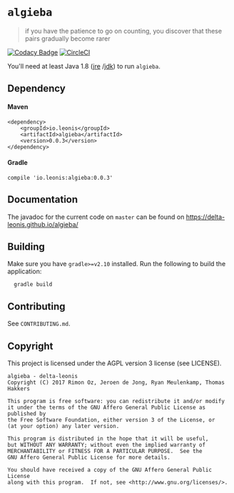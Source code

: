 # `algieba`
> if you have the patience to go on counting, you discover that these pairs gradually become rarer

[![Codacy Badge](https://api.codacy.com/project/badge/Grade/38930c0a926e489a8e984e6b234625a4)](https://www.codacy.com/app/delta-leonis/algieba?utm_source=github.com&utm_medium=referral&utm_content=delta-leonis/algieba&utm_campaign=badger)
[![CircleCI](https://circleci.com/gh/delta-leonis/algieba.svg?style=svg)](https://circleci.com/gh/delta-leonis/algieba)

You'll need at least Java 1.8 ([jre](https://www.java.com/download/)
/[jdk](http://www.oracle.com/technetwork/java/javase/downloads/index-jsp-138363.html))
to run `algieba`.

## Dependency

#### Maven

```
<dependency>
    <groupId>io.leonis</groupId>
    <artifactId>algieba</artifactId>
    <version>0.0.3</version>
</dependency>
```

#### Gradle

```
compile 'io.leonis:algieba:0.0.3'
```

## Documentation

The javadoc for the current code on `master` can be found on https://delta-leonis.github.io/algieba/

## Building

Make sure you have `gradle>=v2.10` installed. Run the following to build the application:

```
  gradle build
```

## Contributing

See `CONTRIBUTING.md`.

## Copyright

This project is licensed under the AGPL version 3 license (see LICENSE).

```
algieba - delta-leonis
Copyright (C) 2017 Rimon Oz, Jeroen de Jong, Ryan Meulenkamp, Thomas Hakkers

This program is free software: you can redistribute it and/or modify
it under the terms of the GNU Affero General Public License as published by
the Free Software Foundation, either version 3 of the License, or
(at your option) any later version.

This program is distributed in the hope that it will be useful,
but WITHOUT ANY WARRANTY; without even the implied warranty of
MERCHANTABILITY or FITNESS FOR A PARTICULAR PURPOSE.  See the
GNU Affero General Public License for more details.

You should have received a copy of the GNU Affero General Public License
along with this program.  If not, see <http://www.gnu.org/licenses/>.
```
